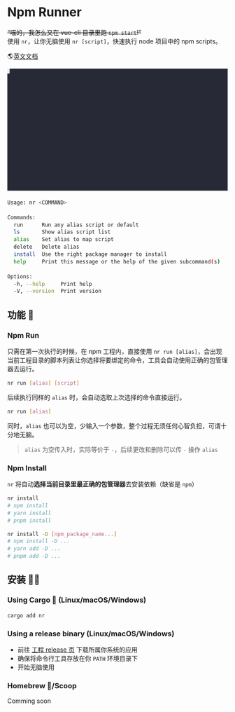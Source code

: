 # Npm Runner

~~“喵的，我怎么又在 vue-cli 目录里跑 `npm start`!”~~
<br/>
使用 `nr`，让你无脑使用 `nr [script]`，快速执行 node 项目中的 npm scripts。

🌎[英文文档](./README.md)

![Example](./docs/example.svg)

```bash
Usage: nr <COMMAND>

Commands:
  run      Run any alias script or default
  ls       Show alias script list
  alias    Set alias to map script
  delete   Delete alias
  install  Use the right package manager to install
  help     Print this message or the help of the given subcommand(s)

Options:
  -h, --help     Print help
  -V, --version  Print version
```

## 功能 🚀

### Npm Run

只需在第一次执行的时候，在 npm 工程内，直接使用 `nr run [alias]`，会出现当前工程目录的脚本列表让你选择将要绑定的命令，工具会自动使用正确的包管理器去运行。

```bash
nr run [alias] [script]
```

后续执行同样的 `alias` 时，会自动选取上次选择的命令直接运行。

```bash
nr run [alias]
```

同时，`alias` 也可以为空，少输入一个参数，整个过程无须任何心智负担，可谓十分地无脑。

> `alias` 为空传入时，实际等价于 `-`，后续更改和删除可以传 `-` 操作 `alias`

### Npm Install

`nr` 将自动**选择当前目录里最正确的包管理器**去安装依赖（缺省是 `npm`）

```bash
nr install
# npm install
# yarn install
# pnpm install
```

```bash
nr install -D [npm_package_name...]
# npm install -D ...
# yarn add -D ...
# pnpm add -D ...
```

## 安装 🏋️‍♂️

### Using Cargo 🦀 (Linux/macOS/Windows)

```bash
cargo add nr
```

### Using a release binary (Linux/macOS/Windows)

- 前往 [工程 release 页](https://github.com/liwuhou/nr/releases) 下载所属你系统的应用
- 确保将命令行工具存放在你 `PATH` 环境目录下
- 开始无脑使用

### Homebrew 🍺/Scoop

Comming soon

